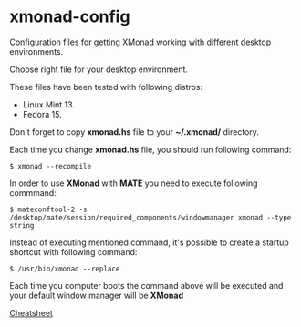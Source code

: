 xmonad-config
=============

Configuration files for getting XMonad working with different desktop environments.

Choose right file for your desktop environment.

These files have been tested with following distros:

* Linux Mint 13.
* Fedora 15.

Don't forget to copy **xmonad.hs** file to your **~/.xmonad/** directory.

Each time you change **xmonad.hs** file, you should run following command:

    $ xmonad --recompile

In order to use **XMonad** with **MATE** you need to execute following commmand:

    $ mateconftool-2 -s /desktop/mate/session/required_components/windowmanager xmonad --type string

Instead of executing mentioned command, it's possible to create a startup shortcut with following command:

    $ /usr/bin/xmonad --replace

Each time you computer boots the command above will be executed and your default window manager will be **XMonad**

[Cheatsheet](http://www.haskell.org/haskellwiki/Image:Xmbindings.png)
